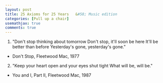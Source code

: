 ```yaml
---
layout: post
title: 25 Axioms for 25 Years	&#58; Music edition
categories: [Pull up a chair]
usemathjax: true
comments: true
---
```


1. "Don't stop thinking about tomorrow
    Don't stop, it'll soon be here
    It'll be better than before
    Yesterday's gone, yesterday's gone."
- Don't Stop, Fleetwood Mac, 1977


2. "Keep your heart open and your eyes shut tight
    What will be, will be."
-  You and I, Part II, Fleetwood Mac, 1987
